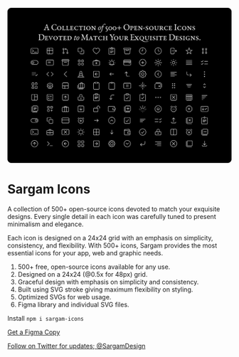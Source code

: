 ![](help/images/cover.png)

# Sargam Icons

A collection of 500+ open-source icons devoted to match your exquisite designs. Every single detail in each icon was carefully tuned to present minimalism and elegance.

Each icon is designed on a 24x24 grid with an emphasis on simplicity, consistency, and flexibility. With 500+ icons, Sargam provides the most essential icons for your app, web and graphic needs.

1. 500+ free, open-source icons available for any use.
2. Designed on a 24x24 (@0.5x for 48px) grid.
3. Graceful design with emphasis on simplicity and consistency.
4. Built using SVG stroke giving maximum flexibility on styling.
5. Optimized SVGs for web usage.
6. Figma library and individual SVG files.

Install `npm i sargam-icons`

[Get a Figma Copy](https://www.figma.com/community/file/1152296792728333709)

[Follow on Twitter for updates; @SargamDesign](https://twitter.com/SargamDesign)